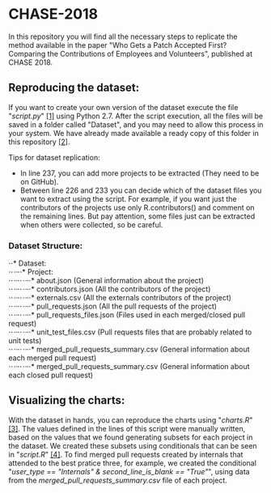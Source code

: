 # CHASE-2018
In this repository you will find all the necessary steps to replicate the method available in the paper "Who Gets a Patch Accepted First? Comparing the Contributions of Employees and Volunteers", published at CHASE 2018. 

## Reproducing the dataset:
If you want to create your own version of the dataset execute the file "<i>script.py</i>" [[1]](https://github.com/fronchetti/CHASE-2018/blob/master/script.py) using Python 2.7. After the script execution, all the files will be saved in a folder called "Dataset", and you may need to allow this process in your system. We have already made available a ready copy of this folder in this repository [[2]](https://github.com/fronchetti/CHASE-2018/tree/master/Dataset).

Tips for dataset replication:
* In line 237, you can add more projects to be extracted (They need to be on GitHub).
* Between line 226 and 233 you can decide which of the dataset files you want to extract using the script. For example, if you want just the contributors of the projects use only R.contributors() and comment on the remaining lines. But pay attention, some files just can be extracted when others were collected, so be careful.

### Dataset Structure:
⋅⋅* Dataset: <br>
⋅⋅*⋅⋅*⋅⋅* Project: <br>
⋅⋅*⋅⋅*⋅⋅*⋅⋅*⋅⋅* about.json (General information about the project) <br>
⋅⋅*⋅⋅*⋅⋅*⋅⋅*⋅⋅* contributors.json (All the contributors of the project) <br>
⋅⋅*⋅⋅*⋅⋅*⋅⋅*⋅⋅* externals.csv (All the externals contributors of the project) <br>
⋅⋅*⋅⋅*⋅⋅*⋅⋅*⋅⋅* pull_requests.json (All the pull requests of the project) <br>
⋅⋅*⋅⋅*⋅⋅*⋅⋅*⋅⋅* pull_requests_files.json (Files used in each merged/closed pull request) <br>
⋅⋅*⋅⋅*⋅⋅*⋅⋅*⋅⋅* unit_test_files.csv (Pull requests files that are probably related to unit tests) <br>
⋅⋅*⋅⋅*⋅⋅*⋅⋅*⋅⋅* merged_pull_requests_summary.csv (General information about each merged pull request) <br>
⋅⋅*⋅⋅*⋅⋅*⋅⋅*⋅⋅* merged_pull_requests_summary.csv (General information about each closed pull request) <br>

## Visualizing the charts:
With the dataset in hands, you can reproduce the charts using "<i>charts.R</i>" [[3]](https://github.com/fronchetti/CHASE-2018/blob/master/charts.R). The values defined in the lines of this script were manually written, based on the values that we found generating subsets for each project in the dataset. We created these subsets using conditionals that can be seen in "<i>script.R</i>" [[4]](https://github.com/fronchetti/CHASE-2018/blob/master/script.R). To find merged pull requests created by internals that attended to the best pratice three, for example, we created the conditional "<i>user_type == "Internals" & second_line_is_blank == "True"</i>", using data from the <i>merged_pull_requests_summary.csv</i> file of each project.
